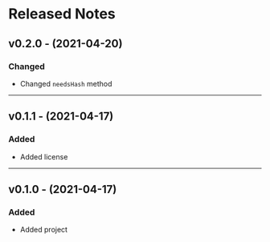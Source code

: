 # Released Notes

## v0.2.0 - (2021-04-20)

### Changed

- Changed `needsHash` method

-----------------------------------------------------------
## v0.1.1 - (2021-04-17)

### Added

- Added license

-----------------------------------------------------------
## v0.1.0 - (2021-04-17)

### Added

- Added project